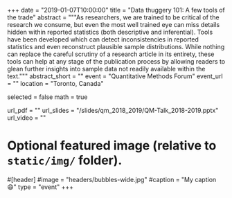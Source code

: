 +++
date = "2019-01-07T10:00:00"
title = "Data thuggery 101: A few tools of the trade"
abstract = """As researchers, we are trained to be critical of the research we consume, but even the most well trained eye can miss details hidden within reported statistics (both descriptive and inferential). Tools have been developed which can detect inconsistencies in reported statistics and even reconstruct plausible sample distributions. While nothing can replace the careful scrutiny of a research article in its entirety, these tools can help at any stage of the publication process by allowing readers to glean further insights into sample data not readily available within the text."""
abstract_short = ""
event = "Quantitative Methods Forum"
event_url = ""
location = "Toronto, Canada"

selected = false
math = true

url_pdf = ""
url_slides = "/slides/qm_2018_2019/QM-Talk_2018-2019.pptx"
url_video = ""

# Optional featured image (relative to `static/img/` folder).
#[header]
#image = "headers/bubbles-wide.jpg"
#caption = "My caption :smile:"
type = "event"
+++
